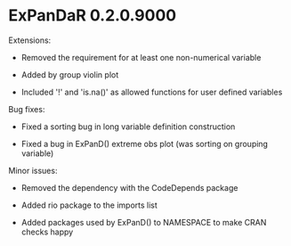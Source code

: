 # ExPanDaR 0.2.0.9000

Extensions:

* Removed the requirement for at least one non-numerical variable

* Added by group violin plot

* Included '!' and 'is.na()' as allowed functions for user defined variables


Bug fixes:

* Fixed a sorting bug in long variable definition construction

* Fixed a bug in ExPanD() extreme obs plot (was sorting on grouping variable)


Minor issues:

* Removed the dependency with the CodeDepends package

* Added rio package to the imports list

* Added packages used by ExPanD() to NAMESPACE to make CRAN checks happy


